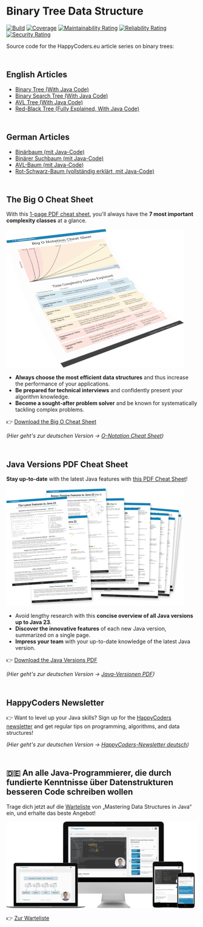 # Binary Tree Data Structure

[![Build](https://github.com/SvenWoltmann/binary-tree/actions/workflows/build.yml/badge.svg)](https://github.com/SvenWoltmann/binary-tree/actions/workflows/build.yml)
[![Coverage](https://sonarcloud.io/api/project_badges/measure?project=SvenWoltmann_binary-tree&metric=coverage)](https://sonarcloud.io/dashboard?id=SvenWoltmann_binary-tree)
[![Maintainability Rating](https://sonarcloud.io/api/project_badges/measure?project=SvenWoltmann_binary-tree&metric=sqale_rating)](https://sonarcloud.io/dashboard?id=SvenWoltmann_binary-tree)
[![Reliability Rating](https://sonarcloud.io/api/project_badges/measure?project=SvenWoltmann_binary-tree&metric=reliability_rating)](https://sonarcloud.io/dashboard?id=SvenWoltmann_binary-tree)
[![Security Rating](https://sonarcloud.io/api/project_badges/measure?project=SvenWoltmann_binary-tree&metric=security_rating)](https://sonarcloud.io/dashboard?id=SvenWoltmann_binary-tree)

Source code for the HappyCoders.eu article series on binary trees:


## <br>English Articles

* [Binary Tree (With Java Code)](https://www.happycoders.eu/algorithms/binary-tree-java/)
* [Binary Search Tree (With Java Code)](https://www.happycoders.eu/algorithms/binary-search-tree-java/)
* [AVL Tree (With Java Code)](https://www.happycoders.eu/algorithms/avl-tree-java/)
* [Red-Black Tree (Fully Explained, With Java Code)](https://www.happycoders.eu/algorithms/red-black-tree-java/)


## <br>German Articles

* [Binärbaum (mit Java-Code)](https://www.happycoders.eu/de/algorithmen/binaerbaum-java/)
* [Binärer Suchbaum (mit Java-Code)](https://www.happycoders.eu/de/algorithmen/binaerer-suchbaum-java/)
* [AVL-Baum (mit Java-Code)](https://www.happycoders.eu/de/algorithmen/avl-baum-java/)
* [Rot-Schwarz-Baum (vollständig erklärt, mit Java-Code)](https://www.happycoders.eu/de/algorithmen/rot-schwarz-baum-java/)


## <br>The Big O Cheat Sheet

With this [1-page PDF cheat sheet](https://www.happycoders.eu/big-o-cheat-sheet/), you'll always have the **7 most important complexity classes** at a glance.

[<img src="/img/big-o-cheat-sheet-pdf-en-transp_936.png" alt="Big O PDF Cheat Sheet Mockup" style="width: 468px; max-width: 100%;">](https://www.happycoders.eu/big-o-cheat-sheet/)

* **Always choose the most efficient data structures** and thus increase the performance of your applications.
* **Be prepared for technical interviews** and confidently present your algorithm knowledge.
* **Become a sought-after problem solver** and be known for systematically tackling complex problems.

👉 [Download the Big O Cheat Sheet](https://www.happycoders.eu/big-o-cheat-sheet/)<br>

_(Hier geht's zur deutschen Version &rarr; [O-Notation Cheat Sheet](https://www.happycoders.eu/de/o-notation-cheat-sheet/))_


## <br>Java Versions PDF Cheat Sheet

**Stay up-to-date** with the latest Java features with [this PDF Cheat Sheet](https://www.happycoders.eu/java-versions/)!

[<img src="/img/Java_Versions_PDF_Cheat_Sheet_Mockup_936.png" alt="Java Versions PDF Cheat Sheet Mockup" style="width: 468px; max-width: 100%;">](https://www.happycoders.eu/java-versions/)

* Avoid lengthy research with this **concise overview of all Java versions up to Java 23**.
* **Discover the innovative features** of each new Java version, summarized on a single page.
* **Impress your team** with your up-to-date knowledge of the latest Java version.

👉 [Download the Java Versions PDF](https://www.happycoders.eu/java-versions/)<br>

_(Hier geht's zur deutschen Version &rarr; [Java-Versionen PDF](https://www.happycoders.eu/de/java-versionen/))_


## <br>HappyCoders Newsletter
👉 Want to level up your Java skills?
Sign up for the [HappyCoders newsletter](http://www.happycoders.eu/newsletter/) and get regular tips on programming, algorithms, and data structures!

_(Hier geht's zur deutschen Version &rarr; [HappyCoders-Newsletter deutsch](https://www.happycoders.eu/de/newsletter/))_


## <br>🇩🇪 An alle Java-Programmierer, die durch fundierte Kenntnisse über Datenstrukturen besseren Code schreiben wollen

Trage dich jetzt auf die [Warteliste](https://www.happycoders.eu/de/mastering-data-structures-warteliste/) von „Mastering Data Structures in Java“ ein, und erhalte das beste Angebot!

[<img src="/img/mastering-data-structures-product-mockup-cropped-1600.png" alt="Mastering Data Structures Mockup" style="width: 640px; max-width: 100%;">](https://www.happycoders.eu/de/mastering-data-structures-warteliste/)

👉 [Zur Warteliste](https://www.happycoders.eu/de/mastering-data-structures-warteliste/)
